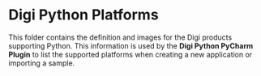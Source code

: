 Digi Python Platforms
=====================

This folder contains the definition and images for the Digi products supporting
Python. This information is used by the **Digi Python PyCharm Plugin** to list
the supported platforms when creating a new application or importing a sample.
